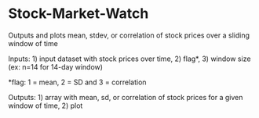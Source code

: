 # Stock-Market-Watch
Outputs and plots mean, stdev, or correlation of stock prices over a sliding window of time

Inputs: 1) input dataset with stock prices over time, 2) flag*, 3) window size (ex: n=14 for 14-day window)

*flag: 1 = mean, 2 = SD and 3 = correlation

Outputs: 1) array with mean, sd, or correlation of stock prices for a given window of time, 2) plot
